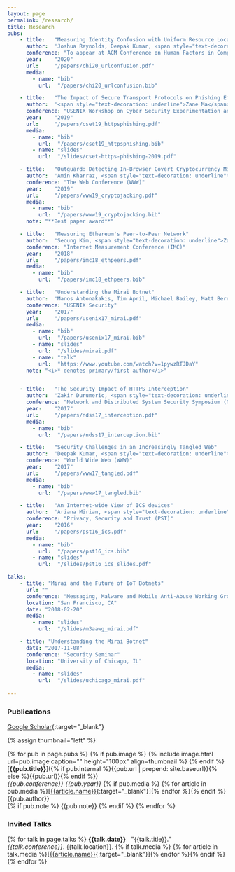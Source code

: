 ```yaml
---
layout: page
permalink: /research/
title: Research
pubs:
    - title:   "Measuring Identity Confusion with Uniform Resource Locators"
      author:  'Joshua Reynolds, Deepak Kumar, <span style="text-decoration: underline">Zane Ma</span>, Rohan Subramanian, Meishan Wu, Martin Shelton, Joshua Mason, Emily Stark, Michael Bailey'
      conference: "To appear at ACM Conference on Human Factors in Computing Systems (CHI)"
      year:    "2020"
      url:     "/papers/chi20_urlconfusion.pdf"
      media:
        - name: "bib"
          url:  "/papers/chi20_urlconfusion.bib"

    - title:   "The Impact of Secure Transport Protocols on Phishing Efficacy"
      author:  '<span style="text-decoration: underline">Zane Ma</span>, Joshua Reynolds, Joseph Dickinson, Kaishen Wang, Taylor Judd, Joseph D. Barnes, Joshua Mason, Michael Bailey'
      conference: "USENIX Workshop on Cyber Security Experimentation and Test (CSET)"
      year:    "2019"
      url:     "/papers/cset19_httpsphishing.pdf"
      media:
        - name: "bib"
          url:  "/papers/cset19_httpsphishing.bib"
        - name: "slides"
          url:  "/slides/cset-https-phishing-2019.pdf"

    - title:   "Outguard: Detecting In-Browser Covert Cryptocurrency Mining in the Wild"
      author:  'Amin Kharraz, <span style="text-decoration: underline">Zane Ma</span>, Paul Murley, Charles Lever, Joshua Mason, Andrew Miller, Manos Antonakakis, Michael Bailey'
      conference: "The Web Conference (WWW)"
      year:    "2019"
      url:     "/papers/www19_cryptojacking.pdf"
      media:
        - name: "bib"
          url:  "/papers/www19_cryptojacking.bib"
      note: "**Best paper award**"

    - title:   "Measuring Ethereum's Peer-to-Peer Network"
      author:  'Seoung Kim, <span style="text-decoration: underline">Zane Ma</span>, Siddharth Murali, Joshua Mason, Andrew Miller, Michael Bailey'
      conference: "Internet Measurement Conference (IMC)"
      year:    "2018"
      url:     "/papers/imc18_ethpeers.pdf"
      media:
        - name: "bib"
          url:  "/papers/imc18_ethpeers.bib"

    - title:   "Understanding the Mirai Botnet"
      author:  'Manos Antonakakis, Tim April, Michael Bailey, Matt Bernhard, Elie Bursztein, Jaime Cochran, Zakir Durumeric, J. Alex Halderman, Luca Invernizzi, Michalis Kallitsis, Deepak Kumar, Chaz Lever, <span style="text-decoration: underline">Zane Ma*</span>, Joshua Mason, Damian Menscher, Chad Seaman, Nick Sullivan, Kurt Thomas, Yi Zhou'
      conference: "USENIX Security"
      year:    "2017"
      url:     "/papers/usenix17_mirai.pdf"
      media:
        - name: "bib"
          url:  "/papers/usenix17_mirai.bib"
        - name: "slides"
          url:  "/slides/mirai.pdf"
        - name: "talk"
          url:  "https://www.youtube.com/watch?v=1pywzRTJDaY"
      note: "<i>* denotes primary/first author</i>"


    - title:   "The Security Impact of HTTPS Interception"
      author:  'Zakir Durumeric, <span style="text-decoration: underline">Zane Ma</span>, Drew Springall, Richard Barnes, Nick Sullivan, Elie Bursztein, Michael Bailey, J. Alex Halderman, Vern Paxson'
      conference: "Network and Distributed System Security Symposium (NDSS)"
      year:    "2017"
      url:     "/papers/ndss17_interception.pdf"
      media:
        - name: "bib"
          url:  "/papers/ndss17_interception.bib"

    - title:   "Security Challenges in an Increasingly Tangled Web"
      author:  'Deepak Kumar, <span style="text-decoration: underline">Zane Ma</span>, Zakir Durumeric, Ariana Mirian, Joshua Mason, Michael Bailey, J. Alex Halderman'
      conference: "World Wide Web (WWW)"
      year:    "2017"
      url:     "/papers/www17_tangled.pdf"
      media:
        - name: "bib"
          url:  "/papers/www17_tangled.bib"

    - title:   "An Internet-wide View of ICS devices"
      author:  'Ariana Mirian, <span style="text-decoration: underline">Zane Ma</span>, David Adrian, Matthew Tischer, Thasphon Chuenchujit, Tim Yardley, Robin Berthier, Josh Mason, Zakir Durumeric, J. Alex Halderman, Michael Bailey'
      conference: "Privacy, Security and Trust (PST)"
      year:    "2016"
      url:     "/papers/pst16_ics.pdf"
      media:
        - name: "bib"
          url:  "/papers/pst16_ics.bib"
        - name: "slides"
          url:  "/slides/pst16_ics_slides.pdf"

talks:
    - title: "Mirai and the Future of IoT Botnets"
      url: ""
      conference: "Messaging, Malware and Mobile Anti-Abuse Working Group (M3AAWG): 42nd General Meeting"
      location: "San Francisco, CA"
      date: "2018-02-20"
      media: 
        - name: "slides"
          url:  "/slides/m3aawg_mirai.pdf"

    - title: "Understanding the Mirai Botnet"
      date: "2017-11-08"
      conference: "Security Seminar"
      location: "University of Chicago, IL"
      media:
        - name: "slides"
          url:  "/slides/uchicago_mirai.pdf"
    
---
```


### Publications

[Google Scholar](https://scholar.google.com/citations?user=Qoy6za0AAAAJ&hl=en){:target="_blank"}

{% assign thumbnail="left" %}

{% for pub in page.pubs %}
{% if pub.image %}
{% include image.html url=pub.image caption="" height="100px" align=thumbnail %}
{% endif %}
[**{{pub.title}}**]({% if pub.internal %}{{pub.url | prepend: site.baseurl}}{% else %}{{pub.url}}{% endif %})<br />
*{{pub.conference}}* *{{pub.year}}*
{% if pub.media %}&nbsp;{% for article in pub.media %}[[{{article.name}}]({{article.url}}){:target="_blank"}]{% endfor %}{% endif %}<br />
{{pub.author}}<br />
{% if pub.note %} {{pub.note}}
{% endif %}
{% endfor %}



### Invited Talks

{% for talk in page.talks %}
**{{talk.date}}**&nbsp;&nbsp;&nbsp;"{{talk.title}}." *{{talk.conference}}*. {{talk.location}}.
{% if talk.media %}&nbsp;{% for article in talk.media %}[[{{article.name}}]({{article.url}}){:target="_blank"}]{% endfor %}{% endif %}
{% endfor %}
